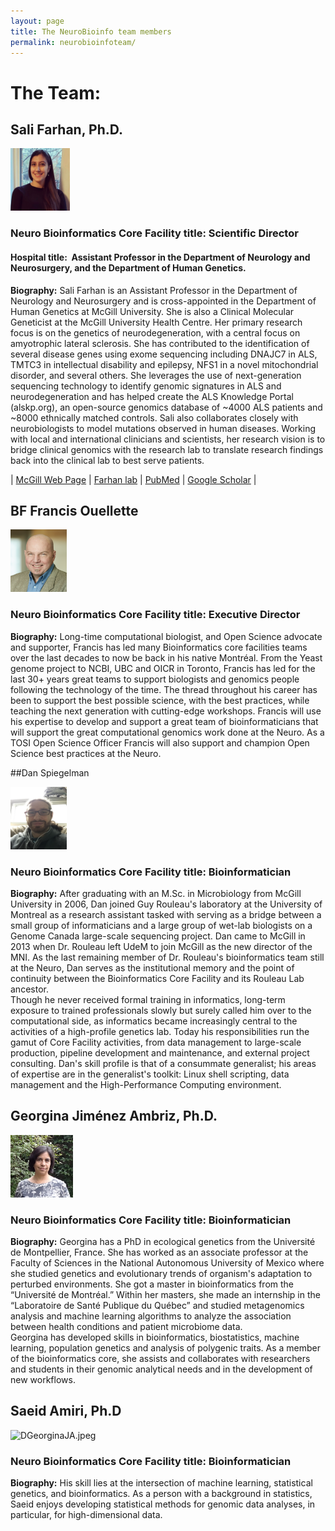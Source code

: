 ```yaml
---
layout: page
title: The NeuroBioinfo team members
permalink: neurobioinfoteam/
---
```



# The Team: 


## Sali Farhan, Ph.D. 


<img src="https://raw.githubusercontent.com/neurobioinfo/neurobioinfo.github.io/main/public/member/sali_farhan.png" alt="Sali Farhan" width="95" height="100">


### Neuro Bioinformatics Core Facility title: Scientific Director
#### Hospital title:  Assistant Professor in the Department of Neurology and Neurosurgery, and the Department of Human Genetics.

  
**Biography:** Sali Farhan is an Assistant Professor in the Department of Neurology and Neurosurgery and is cross-appointed in the Department of Human Genetics at McGill University. She is also a Clinical Molecular Geneticist at the McGill University Health Centre. Her primary research focus is on the genetics of neurodegeneration, with a central focus on amyotrophic lateral sclerosis. She has contributed to the identification of several disease genes using exome sequencing including DNAJC7 in ALS, TMTC3 in intellectual disability and epilepsy, NFS1 in a novel mitochondrial disorder, and several others. She leverages the use of next-generation sequencing technology to identify genomic signatures in ALS and neurodegeneration and has helped create the ALS Knowledge Portal (alskp.org), an open-source genomics database of ~4000 ALS patients and ~8000 ethnically matched controls. Sali also collaborates closely with neurobiologists to model mutations observed in human diseases. Working with local and international clinicians and scientists, her research vision is to bridge clinical genomics with the research lab to translate research findings back into the clinical lab to best serve patients.


| [McGill Web Page](https://www.mcgill.ca/neuro/sali-farhan-phd) |  [Farhan lab](https://www.mcgill.ca/farhan-lab/) | [PubMed](https://www.mcgill.ca/farhan-lab/) | [Google Scholar](https://scholar.google.ca/citations?user=o7xoLwMAAAAJ&hl=en) | 


## BF Francis Ouellette 


<img src="https://raw.githubusercontent.com/neurobioinfo/neurobioinfo.github.io/main/public/member/francis_ouellette.png" alt="Francis Ouellette" width="90" height="100">

### Neuro Bioinformatics Core Facility title: Executive Director
**Biography:** Long-time computational biologist, and Open Science advocate and supporter, Francis has led many Bioinformatics core facilities teams over the last decades to now be back in his native Montréal. From the Yeast genome project to NCBI, UBC and OICR in Toronto, Francis has led for the last 30+ years great teams to support biologists and genomics people following the technology of the time. The thread throughout his career has been to support the best possible science, with the best practices, while teaching the next generation with cutting-edge workshops. Francis will use his expertise to develop and support a great team of bioinformaticians that will support the great computational genomics work done at the Neuro. As a TOSI Open Science Officer Francis will also support and champion Open Science best practices at the Neuro.



##Dan Spiegelman  

<img src="https://raw.githubusercontent.com/neurobioinfo/neurobioinfo.github.io/main/public/member/dan.spiegleman.jpg" alt="Dan Spiegelman" width="90" height="100">

### Neuro Bioinformatics Core Facility title: Bioinformatician
**Biography:** After graduating with an M.Sc. in Microbiology from McGill University in 2006, Dan joined Guy Rouleau's laboratory at the University of Montreal as a research assistant tasked with serving as a bridge between a small group of informaticians and a large group of wet-lab biologists on a Genome Canada large-scale sequencing project. Dan came to McGill in 2013 when Dr. Rouleau left UdeM to join McGill as the new director of the MNI. As the last remaining member of Dr. Rouleau's bioinformatics team still at the Neuro, Dan serves as the institutional memory and the point of continuity between the Bioinformatics Core Facility and its Rouleau Lab ancestor.<br>
Though he never received formal training in informatics, long-term exposure to trained professionals slowly but surely called him over to the computational side, as informatics became increasingly central to the activities of a high-profile genetics lab. Today his responsibilities run the gamut of Core Facility activities, from data management to large-scale production, pipeline development and maintenance, and external project consulting. Dan's skill profile is that of a consummate generalist; his areas of expertise are in the generalist's toolkit: Linux shell scripting, data management and the High-Performance Computing environment. 


## Georgina Jiménez Ambriz, Ph.D.

<img src="https://raw.githubusercontent.com/neurobioinfo/neurobioinfo.github.io/main/public/member/GeorginaJA.jpeg" alt="DGeorginaJA.jpeg" width="100" height="100">

### Neuro Bioinformatics Core Facility title: Bioinformatician 
**Biography:** Georgina has a PhD in ecological genetics from the Université de Montpellier, France. She has worked as an associate professor at the Faculty of Sciences in the National Autonomous University of Mexico where she studied genetics and evolutionary trends of organism's adaptation to perturbed environments. She got a master in bioinformatics from the “Université de Montréal.” Within her masters, she made an internship in the “Laboratoire de Santé Publique du Québec” and studied metagenomics analysis and machine learning algorithms to analyze the association between health conditions and patient microbiome data.  <br>
Georgina has developed skills in bioinformatics, biostatistics, machine learning, population genetics and analysis of polygenic traits. As a member of the bioinformatics core, she assists and collaborates with researchers and students in their genomic analytical needs and in the development of new workflows.


## Saeid Amiri, Ph.D

<img src="https://raw.githubusercontent.com/neurobioinfo/neurobioinfo.github.io/main/public/member/saeid_amiri.png" alt="DGeorginaJA.jpeg" width="90" height="100">

### Neuro Bioinformatics Core Facility title: Bioinformatician
**Biography:** His skill lies at the intersection of machine learning, statistical genetics, and
bioinformatics. As a person with a background in statistics, Saeid enjoys developing statistical methods for genomic data analyses, in particular, for high-dimensional data.   

<br>
<br>
<br>
<br>
<br>







<!--- <h5>
Address: 
</h5>
Data scientist at The Neuro (Montreal Neurological Institute-Hospital) <br>
McGill University <br>
1033 Pine Avenue West <br>
--> 
